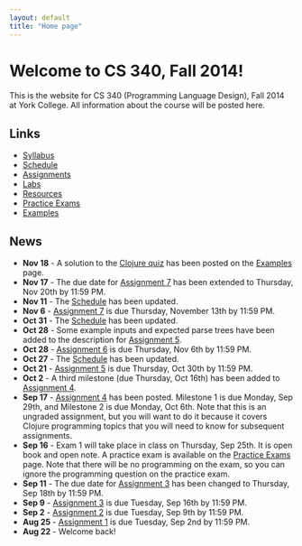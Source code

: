 ```yaml
---
layout: default
title: "Home page"
---
```


# Welcome to CS 340, Fall 2014!

This is the website for CS 340 (Programming Language Design), Fall 2014 at York College.  All information about the course will be posted here.

## Links

* [Syllabus](syllabus.html)
* [Schedule](schedule.html)
* [Assignments](assign/index.html)
* [Labs](labs/index.html)
* [Resources](resources/index.html)
* [Practice Exams](practice/index.html)
* [Examples](examples/index.html)

## News

* **Nov 18** - A solution to the [Clojure quiz](assign/clojure-quiz.html) has been posted on the [Examples](examples/index.html) page.
* **Nov 17** - The due date for [Assignment 7](assign/assign07.html) has been extended to Thursday, Nov 20th by 11:59 PM.
* **Nov 11** - The [Schedule](schedule.html) has been updated.
* **Nov 6** - [Assignment 7](assign/assign07.html) is due Thursday, November 13th by 11:59 PM.
* **Oct 31** - The [Schedule](schedule.html) has been updated.
* **Oct 28** - Some example inputs and expected parse trees have been added to the description for [Assignment 5](assign/assign05.html).
* **Oct 28** - [Assignment 6](assign/assign06.html) is due Thursday, Nov 6th by 11:59 PM.
* **Oct 27** - The [Schedule](schedule.html) has been updated.
* **Oct 21** - [Assignment 5](assign/assign05.html) is due Thursday, Oct 30th by 11:59 PM.
* **Oct 2** - A third milestone (due Thursday, Oct 16th) has been added to [Assignment 4](assign/assign04.html).
* **Sep 17** - [Assignment 4](assign/assign04.html) has been posted.  Milestone 1 is due Monday, Sep 29th, and Milestone 2 is due Monday, Oct 6th.  Note that this is an ungraded assignment, but you will want to do it because it covers Clojure programming topics that you will need to know for subsequent assignments.
* **Sep 16** - Exam 1 will take place in class on Thursday, Sep 25th.  It is open book and open note.  A practice exam is available on the [Practice Exams](practice/index.html) page.  Note that there will be no programming on the exam, so you can ignore the programming question on the practice exam.
* **Sep 11** - The due date for [Assignment 3](assign/assign03.html) has been changed to Thursday, Sep 18th by 11:59 PM.
* **Sep 9** - [Assignment 3](assign/assign03.html) is due Tuesday, Sep 16th by 11:59 PM.
* **Sep 2** - [Assignment 2](assign/assign02.html) is due Tuesday, Sep 9th by 11:59 PM.
* **Aug 25** - [Assignment 1](assign/assign01.html) is due Tuesday, Sep 2nd by 11:59 PM.
* **Aug 22** - Welcome back!
